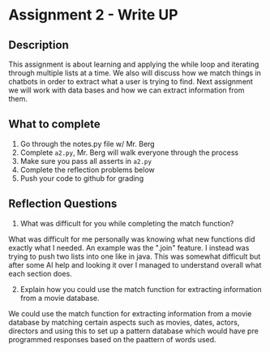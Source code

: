# Assignment 2 - Write UP

## Description
This assignment is about learning and applying the while loop and iterating through multiple lists at a time.  We also will discuss how we match things in chatbots in order to extract what a user is trying to find.  Next assignment we will work with data bases and how we can extract information from them.

## What to complete
1. Go through the notes.py file w/ Mr. Berg
2. Complete `a2.py`, Mr. Berg will walk everyone through the process
3. Make sure you pass all asserts in `a2.py`
4. Complete the reflection problems below
5. Push your code to github for grading

## Reflection Questions
1. What was difficult for you while completing the match function?

What was difficult for me personally was knowing what new functions did exactly what I needed. An example was the ".join" feature. I instead was trying to push two lists into one like in java. This was somewhat difficult but after some AI help and looking it over I managed to understand overall what each section does.

2. Explain how you could use the match function for extracting information from a movie database.

We could use the match function for extracting information from a movie database by matching certain aspects such as movies, dates, actors, directors and using this to set up a pattern database which would have pre programmed responses based on the paattern of words used.
